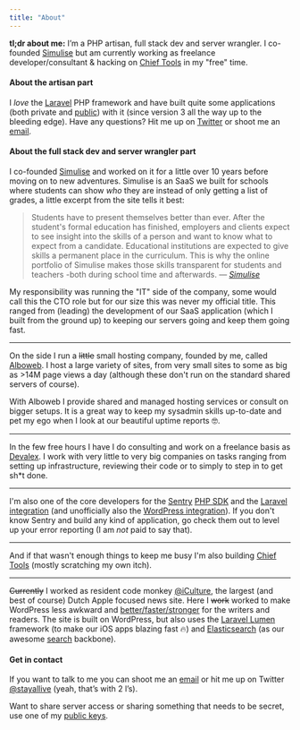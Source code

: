 ```yaml
---
title: "About"
---
```


**tl;dr about me:** I’m a PHP artisan, full stack dev and server wrangler. I co-founded [Simulise](https://www.simulise.com/) but am currently working as freelance developer/consultant & hacking on [Chief Tools](https://chief.app/) in my "free" time.

#### About the artisan part

I _love_ the [Laravel](https://laravel.com/) PHP framework and have built quite some applications (both private and [public](https://alex.bouma.dev/tag/projects/)) with it (since version 3 all the way up to the bleeding edge). Have any questions? Hit me up on [Twitter]((https://twitter.com/stayallive)) or shoot me an [email](mailto:alex+laravel@bouma.dev).

#### About the full stack dev and server wrangler part

I co-founded [Simulise](https://www.simulise.com/) and worked on it for a little over 10 years before moving on to new adventures. Simulise is an SaaS we built for schools where students can show _who_ they are instead of only getting a list of grades, a little excerpt from the site tells it best:

> Students have to present themselves better than ever. After the student's formal education has finished, employers and clients expect to see insight into the skills of a person and want to know what to expect from a candidate. Educational institutions are expected to give skills a permanent place in the curriculum. This is why the online portfolio of Simulise makes those skills transparent for students and teachers -both during school time and afterwards. *— [Simulise](https://www.simulise.com/en)*

My responsibility was running the "IT" side of the company, some would call this the CTO role but for our size this was never my official title. This ranged from (leading) the development of our SaaS application (which I built from the ground up) to keeping our servers going and keep them going fast.

---

On the side I run a ~~little~~ small hosting company, founded by me, called [Alboweb](https://www.alboweb.nl). I host a large variety of sites, from very small sites to some as big as >14M page views a day (although these don't run on the standard shared servers of course).
 
With Alboweb I provide shared and managed hosting services or consult on bigger setups. It is a great way to keep my sysadmin skills up-to-date and pet my ego when I look at our beautiful uptime reports 🤓.

---

In the few free hours I have I do consulting and work on a freelance basis as [Devalex](https://devalex.nl/). I work with very little to very big companies on tasks ranging from setting up infrastructure, reviewing their code or to simply to step in to get sh*t done.

---

I'm also one of the core developers for the [Sentry](https://sentry.io) [PHP SDK](https://github.com/getsentry/sentry-php) and the [Laravel integration](https://github.com/getsentry/sentry-php) (and unofficially also the [WordPress integration](https://github.com/stayallive/wp-sentry)). If you don't know Sentry and build any kind of application, go check them out to level up your error reporting (I am _not_ paid to say that).

---

And if that wasn't enough things to keep me busy I'm also building [Chief Tools](https://chief.app/) (mostly scratching my own itch).

---

~~<del datetime="2016-01-26T18:30:00+00:00">Currently</del>~~ I worked as resident code monkey [@iCulture](https://www.iculture.nl/), the largest (and best of course) Dutch Apple focused news site. Here I ~~work~~ worked to make WordPress less awkward and [better/faster/stronger](https://www.youtube.com/watch?v=gAjR4_CbPpQ) for the writers and readers. The site is built on WordPress, but also uses the [Laravel Lumen](http://lumen.laravel.com) framework (to make our iOS apps blazing fast 🔥) and [Elasticsearch](https://www.elastic.co/) (as our awesome [search](http://www.iculture.nl/?s=nieuwe%20zoekfunctie) backbone).

#### Get in contact

If you want to talk to me you can shoot me an [email](mailto:alex+blog@bouma.dev) or hit me up on Twitter [@stayallive](https://twitter.com/stayallive) (yeah, that’s with 2 l’s).

Want to share server access or sharing something that needs to be secret, use one of my [public keys](/public-key).
